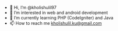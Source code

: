 - 👋 Hi, I’m @kholishulil97
- 👀 I’m interested in web and android development
- 🌱 I’m currently learning PHP (CodeIgniter) and Java
- 📫 How to reach me kholishulil.ku@gmail.com
